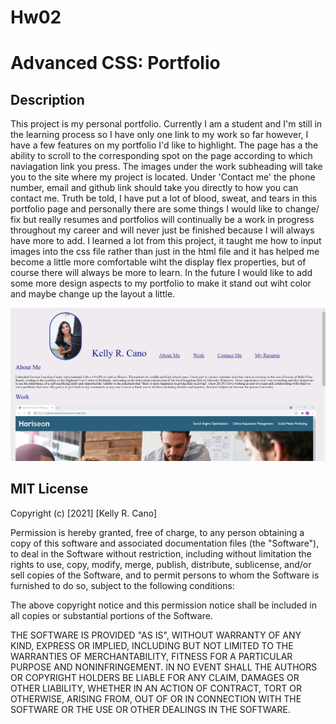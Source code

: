 # Hw02
# Advanced CSS: Portfolio

## Description

This project is my personal portfolio. Currently  I am a student and I'm still in the learning process so I have only one link to my work so far however, I have a few features on my portfolio I'd like to highlight. The page has a the ability to scroll to the corresponding spot on the page according to which naviagation link you press. The images under the work subheading will take you to the site where my project is located. Under 'Contact me' the phone number, email and github link should take you directly to how you can contact me. Truth be told, I have put a lot of blood, sweat, and tears in this portfolio page and personally there are some things I would like to change/ fix but really resumes and portfolios will continually be a work in progress throughout my career and will never just be finished because I will always have more to add. I learned a lot from this project, it taught me how to input images into the css file rather than just in the html file and it has helped me become a little more comfortable wiht the display flex properties, but of course there will always be more to learn. In the future I would like to add some more design aspects to my portfolio to make it stand out wiht color and maybe change up the layout a little.


![screenshot](./assets/docs/portfolio_screenshot.png)

## MIT License

Copyright (c) [2021] [Kelly R. Cano]

Permission is hereby granted, free of charge, to any person obtaining a copy
of this software and associated documentation files (the "Software"), to deal
in the Software without restriction, including without limitation the rights
to use, copy, modify, merge, publish, distribute, sublicense, and/or sell
copies of the Software, and to permit persons to whom the Software is
furnished to do so, subject to the following conditions:

The above copyright notice and this permission notice shall be included in all
copies or substantial portions of the Software.

THE SOFTWARE IS PROVIDED "AS IS", WITHOUT WARRANTY OF ANY KIND, EXPRESS OR
IMPLIED, INCLUDING BUT NOT LIMITED TO THE WARRANTIES OF MERCHANTABILITY,
FITNESS FOR A PARTICULAR PURPOSE AND NONINFRINGEMENT. IN NO EVENT SHALL THE
AUTHORS OR COPYRIGHT HOLDERS BE LIABLE FOR ANY CLAIM, DAMAGES OR OTHER
LIABILITY, WHETHER IN AN ACTION OF CONTRACT, TORT OR OTHERWISE, ARISING FROM,
OUT OF OR IN CONNECTION WITH THE SOFTWARE OR THE USE OR OTHER DEALINGS IN THE
SOFTWARE.
